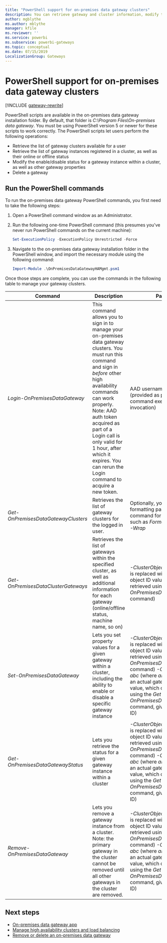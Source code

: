 ```yaml
---
title: "PowerShell support for on-premises data gateway clusters"
description: You can retrieve gateway and cluster information, modify the status within a gateway, or delete a gateway using PowerShell commands.
author: mgblythe
ms.author: mblythe
manager: kfile
ms.reviewer: ''
ms.service: powerbi
ms.subservice: powerbi-gateways
ms.topic: conceptual
ms.date: 07/15/2019
LocalizationGroup: Gateways 
---
```


# PowerShell support for on-premises data gateway clusters

[!INCLUDE [gateway-rewrite](../includes/gateway-rewrite.md)]

PowerShell scripts are available in the on-premises data gateway installation folder. By default, that folder is *C:\Program Files\On-premises data gateway*. You must be using PowerShell version 5 or newer for these scripts to work correctly. The PowerShell scripts let users perform the following operations:

- Retrieve the list of gateway clusters available for a user
- Retrieve the list of gateway instances registered in a cluster, as well as their online or offline status
- Modify the enable/disable status for a gateway instance within a cluster, as well as other gateway properties
- Delete a gateway

## Run the PowerShell commands

To run the on-premises data gateway PowerShell commands, you first need to take the following steps:

1. Open a PowerShell command window as an Administrator.
2. Run the following one-time PowerShell command (this presumes you've never run PowerShell commands on the current machine):

    ```powershell
    Set-ExecutionPolicy -ExecutionPolicy Unrestricted -Force
    ```

3. Navigate to the on-premises data gateway installation folder in the PowerShell window, and import the necessary module using the following command:

    ```powershell
    Import-Module .\OnPremisesDataGatewayHAMgmt.psm1
    ```

Once those steps are complete, you can use the commands in the following table to manage your gateway clusters.

| **Command** | **Description** | **Parameters** |
| --- | --- | --- |
| *Login-OnPremisesDataGateway* |This command allows you to sign in to manage your on-premises data gateway clusters.  You must run this command and sign in *before* other high availability commands can work properly. Note: AAD auth token acquired as part of a Login call is only valid for 1 hour, after which it expires. You can rerun the Login command to acquire a new token.| AAD username and password (provided as part of the command execution, not initial invocation)|
| *Get-OnPremisesDataGatewayClusters* | Retrieves the list of gateway clusters for the logged in user. | Optionally, you can pass formatting parameters to this command for better readability, such as *Format-Table -AutoSize -Wrap* |
| *Get-OnPremisesDataClusterGateways* | Retrieves the list of gateways within the specified cluster, as well as additional information for each gateway (online/offline status, machine name, so on) | *-ClusterObjectID xyz*  (where *xyz* is replaced with an actual cluster object ID value, which can be retrieved using the *Get-OnPremisesDataGatewayClusters* command)|
| *Set-OnPremisesDataGateway* | Lets you set property values for a given gateway within a cluster, including the ability to enable or disable a specific gateway instance  | *-ClusterObjectID xyz* (where *xyz* is replaced with an actual cluster object ID value, which can be retrieved using the *Get-OnPremisesDataGatewayClusters* command) *-GatewayObjectID abc*  (where *abc* is replaced with an actual gateway object ID value, which can be retrieved using the *Get-OnPremisesDataClusterGateways* command, given a cluster object ID) |
| *Get-OnPremisesDataGatewayStatus* | Lets you retrieve the status for a given gateway instance within a cluster  | *-ClusterObjectID xyz* (where *xyz* is replaced with an actual cluster object ID value, which can be retrieved using the *Get-OnPremisesDataGatewayClusters* command)  *-GatewayObjectID abc*  (where *abc* is replaced with an actual gateway object ID value, which can be retrieved using the *Get-OnPremisesDataClusterGateways* command, given a cluster object ID) |
| *Remove-OnPremisesDataGateway*  | Lets you remove a gateway instance from a cluster. Note: the primary gateway in the cluster cannot be removed until all other gateways in the cluster are removed.| *-ClusterObjectID xyz* (where *xyz* is replaced with an actual cluster object ID value, which can be retrieved using the *Get-OnPremisesDataGatewayClusters* command)  *-GatewayObjectID abc*  (where *abc* is replaced with an actual gateway object ID value, which can be retrieved using the *Get-OnPremisesDataClusterGateways* command, given a cluster object ID) |

## Next steps

* [On-premises data gateway app](service-gateway-app.md)
* [Manage high availability clusters and load balancing](service-gateway-high-availability-clusters.md)
* [Remove or delete an on-premises data gateway](service-gateway-manage.md#remove-or-delete-an-on-premises-data-gateway)
